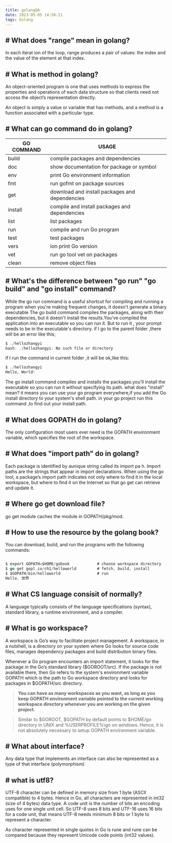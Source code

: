 ```yaml
---
title: golangQA
date: 2023-05-05 14:50:21
tags: Golang
---
```

## \# What does "range" mean in golang?

In each iterat ion of the loop, range produces a pair of values: the index and the value of the
element at that index.

## \# What is method in golang?

An object-oriented program is one that uses methods to
express the properties and operations of each data structure so that clients need not access the
object’s representation directly.

An object is simply a value or variable that has methods, and a method is a function
associated with a particular type.

## \# What can go command do in golang?

|GO COMMAND|USAGE|
|---|---|
|build| compile packages and dependencies|
|doc |show documentation for package or symbol|
|env |print Go environment information|
|fmt |run gofmt on package sources|
|get |download and install packages and dependencies|
|install| compile and install packages and dependencies|
|list| list packages|
|run |compile and run Go program|
|test| test packages|
|vers|ion print Go version|
|vet |run go tool vet on packages|
|clean| remove object files|

<!--more-->

## \# What's the difference between "go run" "go build" and "go install" command?

While the go run command is a useful shortcut for compiling and running a program when you're making frequent changes, it doesn't generate a binary executable
The go build command compiles the packages, along with their dependencies, but it doesn't install the results.You've compiled the application into an executable so you can run it. But to run it , your prompt needs to be in the executable's directory.
if I go to the parent folder ,there will be an error like this;

``` go
$ ./hellozhangyi
bash: ./hellozhangyi: No such file or directory
```

if I run the command in current folder ,it will be ok,like this:

``` go
$ ./hellozhangyi
Hello, World!
```

The go install command compiles and installs the packages.you'll install the executable so you can run it without specifying its path.
what does "install" mean? it means you can use your go program everywhere,if you  add the Go install directory to your system's shell path.
in your go project run this command ,to find out your  install path.

## \# What does GOPATH do in golang?

The only configuration most users ever need is the GOPATH environment variable, which specifies the root of the workspace. 

## \# What does "import path" do in golang?

Each package is identified by aunique string called its import pa h. Import paths are the
strings that appear in import declarations.
When using the go tool, a package’s import path indicates not only where to find it in the local
workspace, but where to find it on the Internet so that go get can retrieve and update it.

## \# Where go get download file?

go get module caches the module in GOPATH/pkg/mod.

## \# How to use the resource by the golang book?

You can download, build, and run the programs with the following commands:

```go

$ export GOPATH=$HOME/gobook            # choose workspace directory
$ go get gopl.io/ch1/helloworld         # fetch, build, install
$ $GOPATH/bin/helloworld                # run
Hello, 世界
```

## \# What CS language consisit of normally?

A language typically consists of the language specifications (syntax), standard library, a runtime environment, and a compiler.

## \# What is go workspace?

A workspace is Go’s way to facilitate project management. A workspace, in a nutshell, is a directory on your system where Go looks for source code files, manages dependency packages and build distribution binary files.

Whenever a Go program encounters an import statement, it looks for the package in the Go’s standard library ($GOROOT/src). If the package is not available there, then Go refers to the system's environment variable GOPATH which is the path to Go workspace directory and looks for packages in $GOPATH/src directory.

> **You can have as many workspaces as you want, as long as you keep GOPATH environment variable pointed to the current working workspace directory whenever you are working on the given project.**


> Similar to $GOROOT, $GOPATH by default points to $HOME/go directory in UNIX and %USERPROFILE%\go on windows. Hence, it is not absolutely necessary to setup GOPATH environment variable.

## \# What about interface?

Any data type that implements an interface can also be represented as a type of that interface (polymorphism)



## \# what is utf8?

 UTF-8 character can be defined in memory size from 1 byte (ASCII compatible) to 4 bytes. Hence in Go, all characters are represented in int32 (size of 4 bytes) data type.
  A code unit is the number of bits an encoding uses for one single unit cell. So UTF-8 uses 8 bits and UTF-16 uses 16 bits for a code unit, that means UTF-8 needs minimum 8 bits or 1 byte to represent a character.

  As character represented in single quotes in Go is rune and rune can be compared because they represent Unicode code points (int32 values).